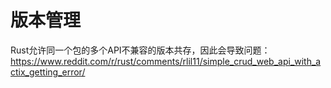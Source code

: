 # 版本管理


Rust允许同一个包的多个API不兼容的版本共存，因此会导致问题：https://www.reddit.com/r/rust/comments/rlil11/simple_crud_web_api_with_actix_getting_error/